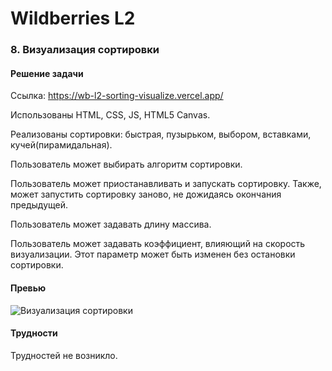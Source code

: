 # Wildberries L2

### 8. Визуализация сортировки

#### Решение задачи

Ссылка: https://wb-l2-sorting-visualize.vercel.app/

Использованы HTML, CSS, JS, HTML5 Canvas.

Реализованы сортировки: быстрая, пузырьком, выбором, вставками, кучей(пирамидальная).

Пользователь может выбирать алгоритм сортировки.

Пользователь может приостанавливать и запускать сортировку. Также, может запустить сортировку заново, не дожидаясь окончания предыдущей.

Пользователь может задавать длину массива.

Пользователь может задавать коэффициент, влияющий на скорость визуализации. Этот параметр может быть изменен без остановки сортировки.

#### Превью

![Визуализация сортировки](./readme_gif.gif)

#### Трудности

Трудностей не возникло.
